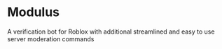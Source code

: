 # Modulus
A verification bot for Roblox with additional streamlined and easy to use server moderation commands 
